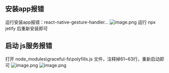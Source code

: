 ## 安装app报错
运行安装app报错：react-native-gesture-handler...
![image.png](https://cdn.nlark.com/yuque/0/2021/png/2779910/1636114118080-21a3f82f-ac99-44bf-afd4-28066a7f735d.png#clientId=u824a4858-ddc2-4&from=paste&height=365&id=u57972c6f&originHeight=365&originWidth=1064&originalType=binary&ratio=1&rotation=0&showTitle=false&size=39786&status=done&style=none&taskId=u04fb9c56-c7ea-4a86-92b8-005d2587955&title=&width=1064)
运行 npx jetify 后重新安装即可

## 启动 js服务报错
打开 node_modules\graceful-fs\polyfills.js 文件，注释掉61~63行，重新启动即可
![image.png](https://cdn.nlark.com/yuque/0/2021/png/2779910/1636093913343-982aa2ab-9cea-4dd2-be2e-c9c563ee29a9.png#clientId=uae114dff-6226-4&from=paste&height=187&id=u9e8f86a1&originHeight=187&originWidth=919&originalType=binary&ratio=1&rotation=0&showTitle=false&size=21316&status=done&style=none&taskId=ua84876a4-226a-42ac-8e8f-d4131719652&title=&width=919)
![image.png](https://cdn.nlark.com/yuque/0/2021/png/2779910/1636093833559-88343de4-9081-43c2-9e28-c9e26b38f138.png#clientId=uae114dff-6226-4&from=paste&height=662&id=u72a7d6ae&originHeight=662&originWidth=849&originalType=binary&ratio=1&rotation=0&showTitle=false&size=70778&status=done&style=none&taskId=u01fb13ad-2ca1-42e4-a9da-9c9264b038d&title=&width=849)

